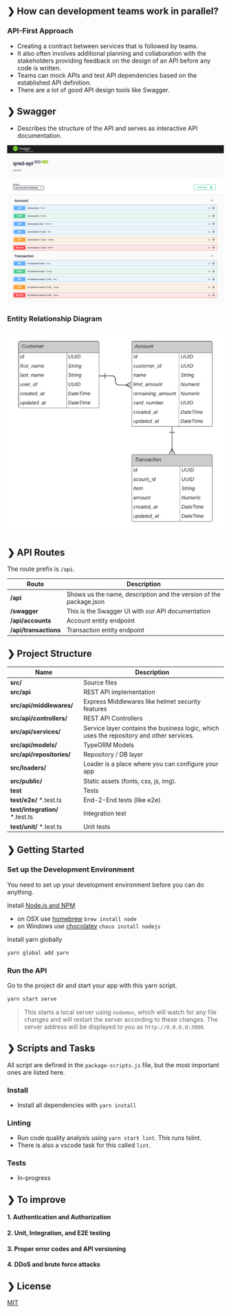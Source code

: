 ## ❯ How can development teams work in parallel?

### API-First Approach

- Creating a contract between services that is followed by teams.
- It also often involves additional planning and collaboration with the stakeholders providing feedback on the design of an API before any code is written.
- Teams can mock APIs and test API dependencies based on the established API definition.
- There are a lot of good API design tools like Swagger.

## ❯ Swagger

- Describes the structure of the API and serves as interactive API documentation.

![divider](./swagger-screenshot.png)

### Entity Relationship Diagram

![divider](./er-diagram.png)

## ❯ API Routes

The route prefix is `/api`.

| Route          | Description |
| -------------- | ----------- |
| **/api**       | Shows us the name, description and the version of the package.json |
| **/swagger**   | This is the Swagger UI with our API documentation |
| **/api/accounts** | Account entity endpoint |
| **/api/transactions**  | Transaction entity endpoint |

## ❯ Project Structure

| Name                              | Description |
| --------------------------------- | ----------- |
| **src/**                          | Source files |
| **src/api**                       | REST API implementation |
| **src/api/middlewares/**          | Express Middlewares like helmet security features |
| **src/api/controllers/**          | REST API Controllers |
| **src/api/services/**             | Service layer contains the business logic, which uses the repository and other services. |
| **src/api/models/**               | TypeORM Models |
| **src/api/repositories/**         | Repository / DB layer |
| **src/loaders/**                  | Loader is a place where you can configure your app |
| **src/public/**                   | Static assets (fonts, css, js, img). |
| **test**                          | Tests |
| **test/e2e/** *.test.ts           | End-2-End tests (like e2e) |
| **test/integration/** *.test.ts   | Integration test |
| **test/unit/** *.test.ts          | Unit tests |

## ❯ Getting Started

### Set up the Development Environment

You need to set up your development environment before you can do anything.

Install [Node.js and NPM](https://nodejs.org/en/download/)

- on OSX use [homebrew](http://brew.sh) `brew install node`
- on Windows use [chocolatey](https://chocolatey.org/) `choco install nodejs`

Install yarn globally

```bash
yarn global add yarn
```

### Run the API

Go to the project dir and start your app with this yarn script.

```bash
yarn start serve
```

> This starts a local server using `nodemon`, which will watch for any file changes and will restart the server according to these changes.
> The server address will be displayed to you as `http://0.0.0.0:3000`.

## ❯ Scripts and Tasks

All script are defined in the `package-scripts.js` file, but the most important ones are listed here.

### Install

- Install all dependencies with `yarn install`

### Linting

- Run code quality analysis using `yarn start lint`. This runs tslint.
- There is also a vscode task for this called `lint`.

### Tests

- In-progress

## ❯ To improve

#### 1. Authentication and Authorization

#### 2. Unit, Integration, and E2E testing

#### 3. Proper error codes and API versioning

#### 4. DDoS and brute force attacks

## ❯ License

[MIT](/LICENSE)
